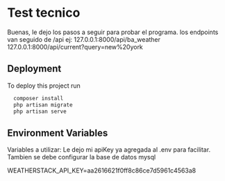 
# Test tecnico

Buenas, le dejo los pasos a seguir para probar el programa.
los endpoints van seguido de /api ej: 127.0.0.1:8000/api/ba_weather
127.0.0.1:8000/api/current?query=new%20york

## Deployment

To deploy this project run

```bash
  composer install
  php artisan migrate
  php artisan serve
```


## Environment Variables

Variables a utilizar:
Le dejo mi apiKey ya agregada al .env para facilitar.
Tambien se debe configurar la base de datos mysql

WEATHERSTACK_API_KEY=aa2616621f0ff8c86ce7d5961c4563a8


